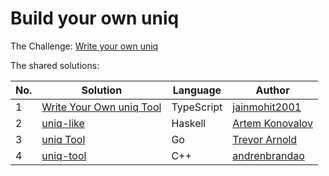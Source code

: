 # Build your own uniq

The Challenge: [Write your own uniq](https://codingchallenges.fyi/challenges/challenge-uniq)

The shared solutions:

| No. | Solution | Language | Author |
|-----|----------|----------|--------|
| 1 | [Write Your Own uniq Tool](https://github.com/jainmohit2001/coding-challenges/blob/master/src/10) | TypeScript | [jainmohit2001](https://github.com/jainmohit2001) |
| 2 | [uniq-like](https://github.com/izebit/coding-challenges/tree/master/10-unique) | Haskell | [Artem Konovalov](https://github.com/izebit/) |
| 3 | [uniq Tool](https://github.com/tlarnold10/coding-challenges/tree/main/uniqTool) | Go | [Trevor Arnold](https://github.com/tlarnold10) |
| 4 | [uniq-tool](https://github.com/andrenbrandao/uniq-tool) | C++ | [andrenbrandao](https://github.com/andrenbrandao) |
